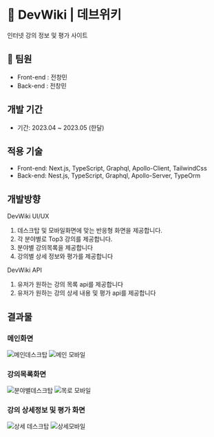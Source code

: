 # 🌟 DevWiki | 데브위키

인터넷 강의 정보 및 평가 사이트

## 👫 팀원

- Front-end : 전창민
- Back-end : 전창민

## 개발 기간

- 기간: 2023.04 ~ 2023.05 (한달)

## 적용 기술

- Front-end: Next.js, TypeScript,  Graphql, Apollo-Client, TailwindCss
- Back-end: Nest.js, TypeScript, Graphql, Apollo-Server, TypeOrm

## 개발방향

DevWiki UI/UX

1. 데스크탑 및 모바일화면에 맞는 반응형 화면을 제공합니다.
2. 각 분야별로 Top3 강의를 제공합니다.
3. 분야별 강의목록을 제공합니다
4. 강의별 상세 정보와 평가를 제공합니다

DevWiki API

1. 유저가 원하는 강의 목록 api를 제공합니다
2. 유저가 원하는 강의 상세 내용 및 평가 api를 제공합니다



## 결과물

### 메인화면

![메인데스크탑](https://github.com/JeonChangMin15/devwiki-frontend/assets/89255072/e2fabd26-0e2a-4458-bccb-224925a1f9a7)
![메인 모바일](https://github.com/JeonChangMin15/devwiki-frontend/assets/89255072/ffdfc52e-e20c-4fcc-bc34-f5a5cff6f433)


### 강의목록화면

![분야별데스크탑](https://github.com/JeonChangMin15/devwiki-frontend/assets/89255072/738a1e3d-2a6c-4cbb-b5d4-5096ea350fe1)
![목로 모바일](https://github.com/JeonChangMin15/devwiki-frontend/assets/89255072/9c92e18f-21ee-4e65-8ebb-72d28e69e3d0)


### 강의 상세정보 및 평가 화면

![상세 데스크탑](https://github.com/JeonChangMin15/devwiki-frontend/assets/89255072/7601e844-11cb-4d9f-b499-24bddaeb6c51)
![상세모바일](https://github.com/JeonChangMin15/devwiki-frontend/assets/89255072/1cb9ddf6-ba7b-42c9-b5a7-78a1d0816ec4)
